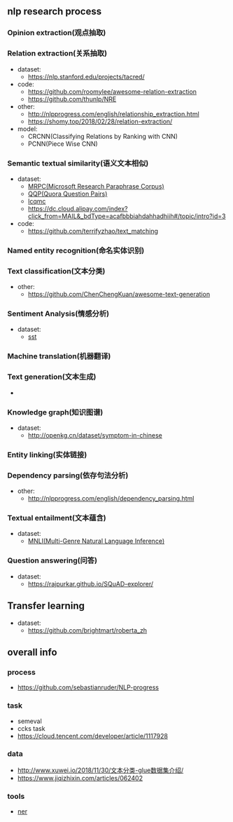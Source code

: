 ## nlp research process
### Opinion extraction(观点抽取)
### Relation extraction(关系抽取)
- dataset:
  - https://nlp.stanford.edu/projects/tacred/
- code:
  - https://github.com/roomylee/awesome-relation-extraction
  - https://github.com/thunlp/NRE
- other:
  - http://nlpprogress.com/english/relationship_extraction.html
  - https://shomy.top/2018/02/28/relation-extraction/
- model:
  - CRCNN(Classifying Relations by Ranking with CNN)
  - PCNN(Piece Wise CNN)

### Semantic textual similarity(语义文本相似)
- dataset:
  - [MRPC(Microsoft Research Paraphrase Corpus)](https://www.microsoft.com/en-us/download/details.aspx?id=52398)
  - [QQP(Quora Question Pairs)](https://www.quora.com/q/quoradata/First-Quora-Dataset-Release-Question-Pairs)
  - [lcqmc](http://icrc.hitsz.edu.cn/info/1037/1146.htm)
  - https://dc.cloud.alipay.com/index?click_from=MAIL&_bdType=acafbbbiahdahhadhiih#/topic/intro?id=3
- code:
  - https://github.com/terrifyzhao/text_matching
### Named entity recognition(命名实体识别)
### Text classification(文本分类)
- other:
  - https://github.com/ChenChengKuan/awesome-text-generation
### Sentiment Analysis(情感分析)
- dataset:
  - [sst](http://ai.stanford.edu/~amaas/data/sentiment/)
### Machine translation(机器翻译)
### Text generation(文本生成)
-
### Knowledge graph(知识图谱)
- dataset:
  - http://openkg.cn/dataset/symptom-in-chinese
### Entity linking(实体链接)
### Dependency parsing(依存句法分析)
- other:
  - http://nlpprogress.com/english/dependency_parsing.html

### Textual entailment(文本蕴含)
- dataset:
  - [MNLI(Multi-Genre Natural Language Inference)](http://www.nyu.edu/projects/bowman/multinli/)
### Question answering(问答)
- dataset:
  - https://rajpurkar.github.io/SQuAD-explorer/
## Transfer learning
- dataset:
  - https://github.com/brightmart/roberta_zh
## overall info
### process
- https://github.com/sebastianruder/NLP-progress
### task
- semeval
- ccks task
- https://cloud.tencent.com/developer/article/1117928
### data
- http://www.xuwei.io/2018/11/30/文本分类-glue数据集介绍/
- https://www.jiqizhixin.com/articles/062402
### tools
- [ner](https://rasahq.github.io/rasa-nlu-trainer/)
